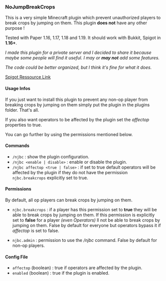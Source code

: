 ### NoJumpBreakCrops

This is a very simple Minecraft plugin which prevent unauthorized players
to break crops by jumping on them. This plugin **does not** have any other purpose !

Tested with Paper 1.16, 1.17, 1.18 and 1.19.
It should work with Bukkit, Spigot in **1.16+**.

*I made this plugin for a private server and I decided to share
it because maybe some people will find it useful.
I may or **may not** add some features.*

*The code could be better organized, but I think it's fine for what it does.*

[Spigot Ressource Link](https://www.spigotmc.org/resources/nojumpbreakcrops.93706/)

#### Usage Infos
If you just want to install this plugin to prevent any non-op player from breaking crops
by jumping on them simply put the plugin in the plugins folder. That's all.

If you also want operators to be affected by the plugin set the *affectop* properties to true.

You can go further by using the permissions mentioned below.

#### Commands

- `/njbc` : show the plugin configuration.
- `/njbc <enable | disable>` : enable or disable the plugin.
- `/njbc affectop <true | false>` : if set to true default operators
  will be affected by the plugin if they do not have the permission
  `njbc.breakcrops` explicitly set to true.


#### Permissions

By default, all op players can break crops by jumping on them.

- `njbc.breakcrops` : if a player has this permission
  set to **true** they will be able to break crops by jumping on them.
  If this permission is explicitly set to **false** for a player *(even Operators)*
  ll not be able to break crops by jumping on them. False by default for everyone
  but operators bypass it if *affectop* is set to false.

- `njbc.admin` : permission to use the */njbc* command. False by default
  for non-op players.

#### Config File

- `affectop` (boolean) : true if operators are affected by the plugin.
- `enabled` (boolean) : true if the plugin is enabled.
